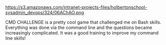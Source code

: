 https://s3.amazonaws.com/intranet-projects-files/holbertonschool-sysadmin_devops/324/06AChAO.png

CMD CHALLENGE is a pretty cool game that challenged me on Bash skills. Everything was done via the command line and the questions became increasingly complicated. It was a good training to improve my command line skills!
